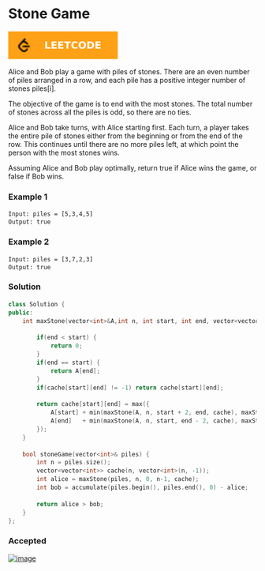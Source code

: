 # Stone Game

[![Problem Link](../assets/lc.svg)](link)

Alice and Bob play a game with piles of stones. There are an even number of piles arranged in a row, and each pile has a positive integer number of stones piles[i].

The objective of the game is to end with the most stones. The total number of stones across all the piles is odd, so there are no ties.

Alice and Bob take turns, with Alice starting first. Each turn, a player takes the entire pile of stones either from the beginning or from the end of the row. This continues until there are no more piles left, at which point the person with the most stones wins.

Assuming Alice and Bob play optimally, return true if Alice wins the game, or false if Bob wins.

### Example 1
```
Input: piles = [5,3,4,5]
Output: true
```

### Example 2
```
Input: piles = [3,7,2,3]
Output: true
```

### Solution
```cpp
class Solution {
public:
    int maxStone(vector<int>&A,int n, int start, int end, vector<vector<int>>& cache) {
        
        if(end < start) {
            return 0;
        }
        if(end == start) {
            return A[end];
        }
        if(cache[start][end] != -1) return cache[start][end];
        
        return cache[start][end] = max({
            A[start] + min(maxStone(A, n, start + 2, end, cache), maxStone(A, n, start + 1, end - 1, cache)),
            A[end]   + min(maxStone(A, n, start, end - 2, cache), maxStone(A, n, start + 1, end - 1, cache))
        });
    }

    bool stoneGame(vector<int>& piles) {
        int n = piles.size();
        vector<vector<int>> cache(n, vector<int>(n, -1));
	    int alice = maxStone(piles, n, 0, n-1, cache);
        int bob = accumulate(piles.begin(), piles.end(), 0) - alice;

        return alice > bob;
    }
};
```

### Accepted
[![image](https://user-images.githubusercontent.com/44930179/151697563-1041ec14-49ab-4efd-bbb9-74b7ffc221b9.png)](https://leetcode.com/submissions/detail/630880110/)